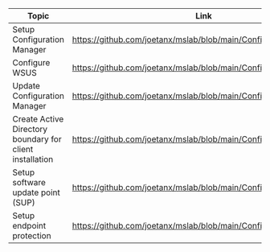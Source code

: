 |Topic|Link|
|---|---|
|Setup Configuration Manager|https://github.com/joetanx/mslab/blob/main/ConfigMgr/setup.md|
|Configure WSUS|https://github.com/joetanx/mslab/blob/main/ConfigMgr/wsus.md|
|Update Configuration Manager|https://github.com/joetanx/mslab/blob/main/ConfigMgr/update.md|
|Create Active Directory boundary for client installation|https://github.com/joetanx/mslab/blob/main/ConfigMgr/boundary.md|
|Setup software update point (SUP)|https://github.com/joetanx/mslab/blob/main/ConfigMgr/sup.md|
|Setup endpoint protection|https://github.com/joetanx/mslab/blob/main/ConfigMgr/epp.md|
